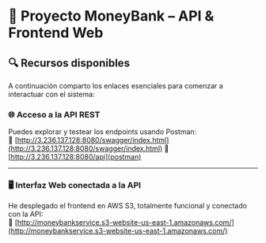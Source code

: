 # 🏦 Proyecto MoneyBank – API & Frontend Web

## 🔍 Recursos disponibles

A continuación comparto los enlaces esenciales para comenzar a interactuar con el sistema:

### 🌐 Acceso a la API REST

Puedes explorar y testear los endpoints usando Postman:  
🔗 [http://3.236.137.128:8080/swagger/index.html](http://3.236.137.128:8080/swagger/index.html)
🔗 [http://3.236.137.128:8080/api](postman)

---

### 🖥️ Interfaz Web conectada a la API

He desplegado el frontend en AWS S3, totalmente funcional y conectado con la API:  
🔗 [http://moneybankservice.s3-website-us-east-1.amazonaws.com/](http://moneybankservice.s3-website-us-east-1.amazonaws.com/)


